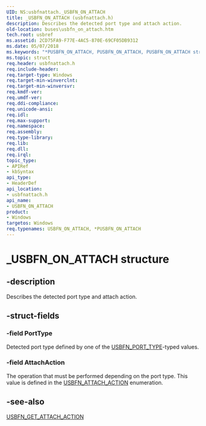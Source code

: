 ```yaml
---
UID: NS:usbfnattach._USBFN_ON_ATTACH
title: _USBFN_ON_ATTACH (usbfnattach.h)
description: Describes the detected port type and attach action.
old-location: buses\usbfn_on_attach.htm
tech.root: usbref
ms.assetid: 2CD75FA9-F77E-4AC5-870E-69CF05DB9312
ms.date: 05/07/2018
ms.keywords: "*PUSBFN_ON_ATTACH, PUSBFN_ON_ATTACH, PUSBFN_ON_ATTACH structure pointer [Buses], USBFN_ON_ATTACH, USBFN_ON_ATTACH structure [Buses], _USBFN_ON_ATTACH, buses.usbfn_on_attach, usbfnattach/PUSBFN_ON_ATTACH, usbfnattach/USBFN_ON_ATTACH"
ms.topic: struct
req.header: usbfnattach.h
req.include-header: 
req.target-type: Windows
req.target-min-winverclnt: 
req.target-min-winversvr: 
req.kmdf-ver: 
req.umdf-ver: 
req.ddi-compliance: 
req.unicode-ansi: 
req.idl: 
req.max-support: 
req.namespace: 
req.assembly: 
req.type-library: 
req.lib: 
req.dll: 
req.irql: 
topic_type:
- APIRef
- kbSyntax
api_type:
- HeaderDef
api_location:
- usbfnattach.h
api_name:
- USBFN_ON_ATTACH
product:
- Windows
targetos: Windows
req.typenames: USBFN_ON_ATTACH, *PUSBFN_ON_ATTACH
---
```


# _USBFN_ON_ATTACH structure


## -description


Describes the detected port type and attach action. 


## -struct-fields




### -field PortType

Detected port type defined by one of the <a href="https://docs.microsoft.com/windows-hardware/drivers/ddi/content/usbfnbase/ne-usbfnbase-_usbfn_port_type">USBFN_PORT_TYPE</a>-typed values.


### -field AttachAction

The operation that must be performed depending on the port type. This value is defined in the <a href="https://docs.microsoft.com/windows-hardware/drivers/ddi/content/usbfnattach/ne-usbfnattach-_usbfn_attach_action">USBFN_ATTACH_ACTION</a> enumeration.


## -see-also




<a href="https://docs.microsoft.com/windows-hardware/drivers/ddi/content/usbfnattach/nc-usbfnattach-usbfn_get_attach_action">USBFN_GET_ATTACH_ACTION</a>
 

 

